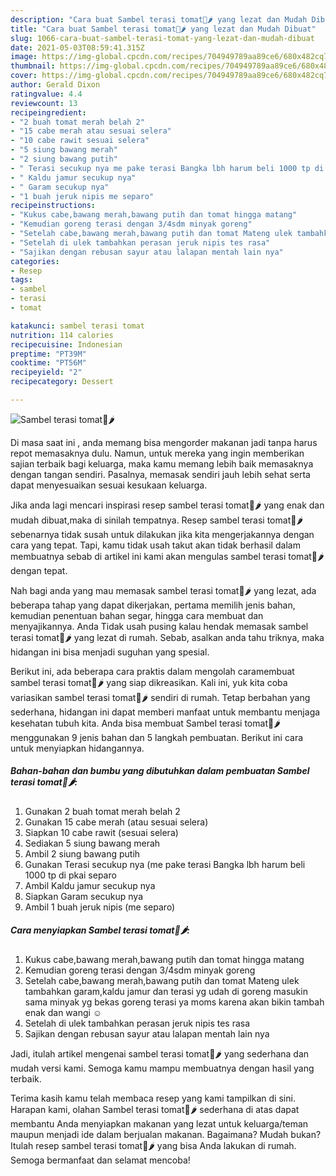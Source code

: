 ```yaml
---
description: "Cara buat Sambel terasi tomat🍅🌶 yang lezat dan Mudah Dibuat"
title: "Cara buat Sambel terasi tomat🍅🌶 yang lezat dan Mudah Dibuat"
slug: 1066-cara-buat-sambel-terasi-tomat-yang-lezat-dan-mudah-dibuat
date: 2021-05-03T08:59:41.315Z
image: https://img-global.cpcdn.com/recipes/704949789aa89ce6/680x482cq70/sambel-terasi-tomat🍅🌶-foto-resep-utama.jpg
thumbnail: https://img-global.cpcdn.com/recipes/704949789aa89ce6/680x482cq70/sambel-terasi-tomat🍅🌶-foto-resep-utama.jpg
cover: https://img-global.cpcdn.com/recipes/704949789aa89ce6/680x482cq70/sambel-terasi-tomat🍅🌶-foto-resep-utama.jpg
author: Gerald Dixon
ratingvalue: 4.4
reviewcount: 13
recipeingredient:
- "2 buah tomat merah belah 2"
- "15 cabe merah atau sesuai selera"
- "10 cabe rawit sesuai selera"
- "5 siung bawang merah"
- "2 siung bawang putih"
- " Terasi secukup nya me pake terasi Bangka lbh harum beli 1000 tp di pkai separo"
- " Kaldu jamur secukup nya"
- " Garam secukup nya"
- "1 buah jeruk nipis me separo"
recipeinstructions:
- "Kukus cabe,bawang merah,bawang putih dan tomat hingga matang"
- "Kemudian goreng terasi dengan 3/4sdm minyak goreng"
- "Setelah cabe,bawang merah,bawang putih dan tomat Mateng ulek tambahkan garam,kaldu jamur dan terasi yg udah di goreng masukin sama minyak yg bekas goreng terasi ya moms karena akan bikin tambah enak dan wangi ☺️"
- "Setelah di ulek tambahkan perasan jeruk nipis tes rasa"
- "Sajikan dengan rebusan sayur atau lalapan mentah lain nya"
categories:
- Resep
tags:
- sambel
- terasi
- tomat

katakunci: sambel terasi tomat 
nutrition: 114 calories
recipecuisine: Indonesian
preptime: "PT39M"
cooktime: "PT56M"
recipeyield: "2"
recipecategory: Dessert

---
```



![Sambel terasi tomat🍅🌶](https://img-global.cpcdn.com/recipes/704949789aa89ce6/680x482cq70/sambel-terasi-tomat🍅🌶-foto-resep-utama.jpg)

Di masa  saat ini , anda memang bisa mengorder makanan jadi tanpa harus repot memasaknya dulu. Namun, untuk mereka yang ingin memberikan sajian terbaik bagi keluarga, maka kamu memang lebih baik memasaknya dengan tangan sendiri. Pasalnya, memasak sendiri jauh lebih sehat serta dapat menyesuaikan sesuai kesukaan keluarga.

Jika anda lagi mencari inspirasi resep sambel terasi tomat🍅🌶 yang enak dan mudah dibuat,maka di sinilah tempatnya. Resep sambel terasi tomat🍅🌶  sebenarnya tidak susah untuk dilakukan jika kita mengerjakannya dengan cara yang tepat. Tapi, kamu tidak usah takut akan tidak berhasil dalam membuatnya 
sebab di artikel ini kami akan mengulas sambel terasi tomat🍅🌶 dengan tepat.  



Nah bagi anda yang mau memasak sambel terasi tomat🍅🌶 yang lezat, ada beberapa tahap yang dapat dikerjakan, pertama memilih jenis bahan, kemudian penentuan bahan segar, hingga cara membuat dan menyajikannya. Anda Tidak usah pusing kalau hendak memasak sambel terasi tomat🍅🌶 yang lezat di rumah. Sebab, asalkan anda  tahu triknya, maka hidangan ini bisa menjadi suguhan yang spesial.

Berikut ini, ada beberapa cara praktis  dalam mengolah caramembuat sambel terasi tomat🍅🌶 yang siap dikreasikan. Kali ini, yuk kita coba variasikan sambel terasi tomat🍅🌶 sendiri di rumah. Tetap berbahan yang sederhana, hidangan ini dapat memberi manfaat untuk membantu menjaga kesehatan tubuh kita. Anda bisa membuat Sambel terasi tomat🍅🌶 menggunakan 9 jenis bahan dan 5 langkah pembuatan. Berikut ini cara untuk menyiapkan hidangannya.

<!--inarticleads1-->

##### Bahan-bahan dan bumbu yang dibutuhkan dalam pembuatan Sambel terasi tomat🍅🌶:

1. Gunakan 2 buah tomat merah belah 2
1. Gunakan 15 cabe merah (atau sesuai selera)
1. Siapkan 10 cabe rawit (sesuai selera)
1. Sediakan 5 siung bawang merah
1. Ambil 2 siung bawang putih
1. Gunakan  Terasi secukup nya (me pake terasi Bangka lbh harum beli 1000 tp di pkai separo
1. Ambil  Kaldu jamur secukup nya
1. Siapkan  Garam secukup nya
1. Ambil 1 buah jeruk nipis (me separo)




<!--inarticleads2-->

##### Cara menyiapkan Sambel terasi tomat🍅🌶:

1. Kukus cabe,bawang merah,bawang putih dan tomat hingga matang
1. Kemudian goreng terasi dengan 3/4sdm minyak goreng
1. Setelah cabe,bawang merah,bawang putih dan tomat Mateng ulek tambahkan garam,kaldu jamur dan terasi yg udah di goreng masukin sama minyak yg bekas goreng terasi ya moms karena akan bikin tambah enak dan wangi ☺️
1. Setelah di ulek tambahkan perasan jeruk nipis tes rasa
1. Sajikan dengan rebusan sayur atau lalapan mentah lain nya




Jadi, itulah artikel mengenai  sambel terasi tomat🍅🌶  yang sederhana dan mudah versi kami. Semoga kamu mampu membuatnya dengan hasil yang terbaik. 

Terima kasih kamu telah membaca resep yang kami tampilkan di sini. Harapan kami, olahan  Sambel terasi tomat🍅🌶 sederhana di atas dapat membantu Anda menyiapkan makanan yang lezat untuk keluarga/teman maupun menjadi ide dalam berjualan makanan. Bagaimana? Mudah bukan? Itulah resep sambel terasi tomat🍅🌶 yang bisa Anda lakukan di rumah. Semoga bermanfaat dan selamat mencoba!

